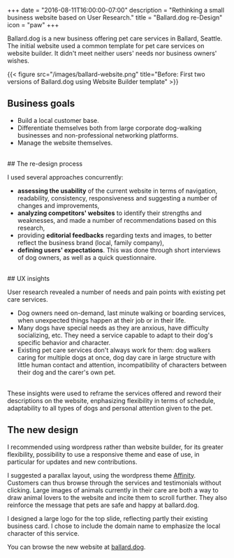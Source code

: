 +++
date = "2016-08-11T16:00:00-07:00"
description = "Rethinking a small business website based on User Research."
title = "Ballard.dog re-Design"
icon = "paw"
+++

Ballard.dog is a new business offering pet care services in Ballard, Seattle. The initial website used a common template for pet care services on website builder. It didn't meet neither users' needs nor business owners' wishes. 

{{< figure src="/images/ballard-website.png" title="Before: First two versions of Ballard.dog using Website Builder template" >}}

## Business goals

- Build a local customer base.
- Differentiate themselves both from large corporate dog-walking businesses and non-professional networking platforms.
- Manage the website themselves.

<br>
## The re-design process

I used several approaches concurrently:

- **assessing the usability** of the current website in terms of navigation, readability, consistency, responsiveness and suggesting a number of changes and improvements,
- **analyzing competitors' websites** to identify their strengths and weaknesses, and made a number of recommendations based on this research,
- providing **editorial feedbacks** regarding texts and images, to better reflect the business brand (local, family company),
- **defining users' expectations**. This was done through short interviews of dog owners, as well as a quick questionnaire.  

<br>
## UX insights

User research revealed a number of needs and pain points with existing pet care services. 

- Dog owners need on-demand, last minute walking or boarding services, when unexpected things happen at their job or in their life.
- Many dogs have special needs as they are anxious, have difficulty socializing, etc. They need a service capable to adapt to their dog's specific behavior and character. 
- Existing pet care services don't always work for them: dog walkers caring for multiple dogs at once, dog day care in large structure with little human contact and attention, incompatibility of characters between their dog and the carer's own pet.

<br>
These insights were used to reframe the services offered and reword their descriptions on the website, enphasizing flexibility in terms of schedule, adaptability to all types of dogs and personal attention given to the pet.

## The new design

I recommended using wordpress rather than website builder, for its greater flexibility, possibility to use a responsive theme and ease of use, in particular for updates and new contributions.


I suggested a parallax layout, using the wordpress theme <a href="https://wordpress.com/themes/affinity/" target="_blank">Affinity</a>. Customers can thus browse through the services and testimonials without clicking. Large images of animals currently in their care are both a way to draw animal lovers to the website and incite them to scroll further. They also reinforce the message that pets are safe and happy at ballard.dog.

I designed a large logo for the top slide, reflecting partly their existing business card. I chose to include the domain name to emphasize the local character of this service.

You can browse the new website at <a href="http://ballard.dog" target="blank">ballard.dog</a>.


